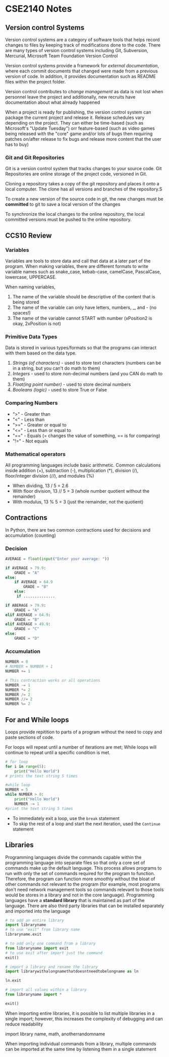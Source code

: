 # CSE2140 Notes

## Version control Systems
Version control systems are a category of software tools that helps record changes to files by keeping track of modifications done to the code. There are many types of version control systems including Git, Subversion, Mercurial, Microsoft Team Foundation Version Control

Version control systems provide a framework for _external documentation_, where each commit documents that changed were made from a previous version of code. In addition, it provides documentation such as README files within the project folder.

Version control contributes to _change management_ as data is not lost when personnel leave the project and additionally, new recruits have documentation about what already happened

When a project is ready for publishing, the version control system can package the current project and release it. Release schedules vary depending on the project. They can either be time-based (such as Microsoft's "Update Tuesday") orr feature-based (such as video games being released with the "core" game and/or lots of bugs then requiring patches on/after release to fix bugs and release more content that the user has to buy)

### Git and Git Repositories
Git is a version control system that tracks changes to your source code. Git Repositories are online storage of the project code, versioned in Git.

Cloning a repository takes a copy of the git repository and places it onto a local computer. The clone has all versions and branches of the repository.S

To create a new version of the source code in git, the new changes must be __committed__ to git to save a local version of the changes

To synchronize the local changes to the online repository, the local committed versions must be pushed to the online repository.

## CCS10 Review

### Variables 
Variables are tools to store data and call that data at a later part of the program. When making variables, there are different formats to write variable names such as snake_case, kebab-case, camelCase, PascalCase, lowercase, UPPERCASE.

When naming variables,

1. The name of the variable should be descriptive of the content that is being stored
2. The name of the variable can only have letters, numbers, _, and - (no spaces!) 
3. The name of the variable cannot START with number (xPosition2 is okay, 2xPosition is not)

### Primitive Data Types
Data is stored in various types/formats so that the programs can interact with them based on the data type.

1. _Strings (of characters)_ - used to store text characters (numbers can be in a string, but you can't do math to them)
2. _Integers_ - used to store non-decimal numbers (and you CAN do math to them)
3. _Float(ing point  number)_ - used to store decimal numbers
4. _Booleans (logic)_ - used to store True or False

### Comparing Numbers
* ">" - Greater than
* "<" - Less than
* ">=" - Greater or equal to
* "<=" - Less than or equal to
* "==" - Equals (= changes the value of something, == is for comparing)
* "!=" - Not equals
### Mathematical operators
All programming languages include basic arithmetic. Common calculations inside addition (+), subtraction (-), multiplication (*), division (/), floor/integer division (//), and modules (%)
* When dividing, 13 / 5 = 2.6
* With floor division, 13 // 5 = 3 (whole number quotient without the remainder)
* With modulus, 13 % 5 = 3 (just the remainder, not the quotient)

## Contractions
In Python, there are two common contractions used for decisions and accumulation (counting)

### Decision
```python
AVERAGE = float(input("Enter your average: "))

if AVERAGE > 79.9:
    GRADE = "A"
else:
    if AVERAGE > 64.9
        GRADE = "B"
    else: 
     if ..............

if ABERAGE > 79.9:
    GRADE = "A"
elif AVERAGE > 64.9:
    GRADE = "B"
elif AVERAGE > 49.9:
    GRADE = "C"
else:
    GRADE = "D"
```

### Accumulation

```python
NUMBER = 0
# NUMBER = NUMBER + 1
NUMBER += 1

# This contraction works or all operations
NUMBER -= 1
NUMBER *= 2
NUMBER /= 2
NUMBER //= 2
NUMBER %= 2
```


## For and While loops
Loops provide repitition to parts of a program without the need to copy and paste sections of code. 


For loops will repeat until a number of iterations are met; While loops will continue to repeat until a specific condition is met. 

```python
# for loop
for i in range(5):
    print("Hello World")
# prints the text string 5 times

#while loop
NUMBER = 5
while NUMBER > 0:
    print("Hello World")
    NUMBER -= 1
#print the text string 5 times
```
* To immediately exit a loop, use the ```break``` statement
* To skip the rest of a loop and start the next iteration, used the ```Continue``` statement

## Libraries
Programming languages divide the commands capable within the programming language into separate files so that only a core set of commands make up the default language. This process allows programs to run with only the set of commands required for the program to function. Therefore, the program can function more smoothly without the bloat of other commands not relevant to the program (for example, most programs don't need network management tools so commands relevant to those tools would be stores in a library and not in the core language). Programming languages have a __standard library__ that is maintained as part of the language. There are also third party libraries that can be installed separately and imported into the language

```python
# to add an entire library
import libraryname
# to use "exit" from library name
libraryname.exit

# to add only one command from a library
from libraryname import exit 
# to use exit after import just the command
exit()

# import a library and rename the library
import librarywithalongnamethatdoesntneedtobelongname as ln 

ln.exit 

# import all values within a library
from libraryname import *

exit()
```

When importing entire libraries, it is possible to list multiple libraries in a single import; however, this increases the complexity of debugging and can reduce readability 

import library name, math, anotherrandomname

When importing individual commands from a library, multiple commands can be imported at the same time by listening them in a single statement

